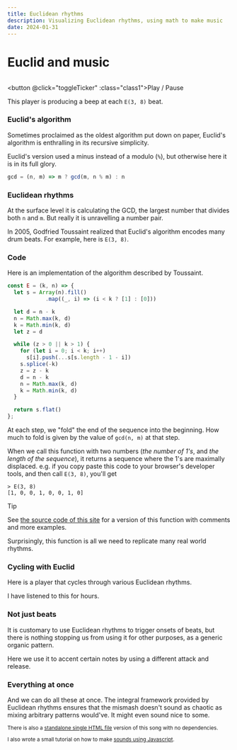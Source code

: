 ```yaml
---
title: Euclidean rhythms
description: Visualizing Euclidean rhythms, using math to make music
date: 2024-01-31
---
```


<script setup>
import { reactive, computed, watch, useCssModule, onMounted } from "vue";
import { beep } from "./js/javascript-audio.ts";

const { demo, playing } = useCssModule();

const e38 = [1, 0, 0, 1, 0, 0, 1, 0];

const ticker = reactive({  i: 0, intervalId: undefined });
const toggleTicker = () => {
  if (ticker.intervalId) {
    clearInterval(ticker.intervalId);
    ticker.intervalId = undefined;
  } else {
    ticker.intervalId = setInterval(() => {
      ticker.i = (ticker.i + 1) % e38.length;
    }, 1000 / 7);
  }
}

const seqE38 = computed(() =>
  e38.map((v, i) => ticker.intervalId && v && ticker.i == i)
);

watch(ticker, ({intervalId, i}) => intervalId && e38[i] && beep(0.01))

const class1 = computed(() => [demo, ticker.intervalId && playing]);

</script>

<style module>
button.demo {
  padding-inline: 8px;
  padding-block: 2px;
  min-width: 5rem;
  border: 1px solid gray;
  border-radius: 3px;
}

button.playing {
  border-color: tomato;
}

.beats {
  height: 100px;
  margin-block-start: 1em;
  margin-block-end: 1.5em;

  display: flex;
  gap: 18px;

  @media (width < 400px) {
    gap: min((100% - 12 * 10px) / 11, 18px);
  }

  & > div {
    width: 10px;
    border: 1px solid tomato;
    box-sizing: border-box;
  }

  & > div[data-on="true"] {
    background-color: tomato;
  }
}
</style>

# Euclid and music

<div :class="$style.beats" style="margin-block-start: 2rem">
<div v-for="s in seqE38" :data-on="s"></div>
</div>

<button @click="toggleTicker" :class="class1">Play / Pause</button>

This player is producing a beep at each `E(3, 8)` beat.

### Euclid's algorithm

Sometimes proclaimed as the oldest algorithm put down on paper, Euclid's
algorithm is enthralling in its recursive simplicity.

Euclid's version used a minus instead of a modulo (`%`), but otherwise here it
is in its full glory.

<!-- prettier-ignore -->
```js
gcd = (n, m) => m ? gcd(m, n % m) : n
```

### Euclidean rhythms

At the surface level it is calculating the GCD, the largest number that divides
both `n` and `m`. But really it is unravelling a number pair.

In 2005, Godfried Toussaint realized that Euclid's algorithm encodes many drum
beats. For example, here is `E(3, 8)`.

### Code

Here is an implementation of the algorithm described by Toussaint.

<!-- prettier-ignore -->
```js
const E = (k, n) => {
  let s = Array(n).fill()
            .map((_, i) => (i < k ? [1] : [0]))

  let d = n - k
  n = Math.max(k, d)
  k = Math.min(k, d)
  let z = d

  while (z > 0 || k > 1) {
    for (let i = 0; i < k; i++)
      s[i].push(...s[s.length - 1 - i])
    s.splice(-k)
    z = z - k
    d = n - k
    n = Math.max(k, d)
    k = Math.min(k, d)
  }

  return s.flat()
};
```

At each step, we "fold" the end of the sequence into the beginning. How much to
fold is given by the value of `gcd(n, m)` at that step.

When we call this function with two numbers (_the number of 1's_, and _the
length of the sequence_), it returns a sequence where the 1's are maximally
displaced. e.g. if you copy paste this code to your browser's developer tools,
and then call `E(3, 8)`, you'll get

```
> E(3, 8)
[1, 0, 0, 1, 0, 0, 1, 0]
```

> [!TIP]
>
> See
> [the source code of this site](https://github.com/mnvr/notes/blob/main/js/er.js)
> for a version of this function with comments and more examples.

Surprisingly, this function is all we need to replicate many real world rhythms.

### Cycling with Euclid

Here is a player that cycles through various Euclidean rhythms.

I have listened to this for hours.

<!-- <D.Cycle /> -->

### Not just beats

It is customary to use Euclidean rhythms to trigger onsets of beats, but there
is nothing stopping us from using it for other purposes, as a generic organic
pattern.

Here we use it to accent certain notes by using a different attack and release.

<!-- <D.Modulate /> -->

### Everything at once

And we can do all these at once. The integral framework provided by Euclidean
rhythms ensures that the mismash doesn't sound as chaotic as mixing arbitrary
patterns would've. It might even sound nice to some.

<!-- <D.Everything /> -->

<small>

There is also a [standalone single HTML file](https://mnvr.github.io/gm1k/e/)
version of this song with no dependencies.

I also wrote a small tutorial on how to make
[sounds using Javascript](/javascript-audio).

</small>
